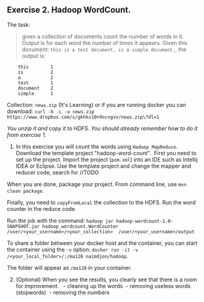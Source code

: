 ## Exercise 2. Hadoop WordCount.

The task: 
>given a collection of documents count the number of words in it. Output is for each word the number of times it appears.
Given this document: `this is a test document, is a simple document.`, the output is:
    
        this        1
        is          2
        a           2
        test        1
        document    2
        simple      1

Collection: `news.zip` (It's Learning) or if you are running docker you can download:
`curl -k -L -o news.zip   https://www.dropbox.com/s/gkhkx10n9ocxgvv/news.zip\?dl=1`

*You unzip it and copy it to HDFS. You should already remember how to do it from exercise 1.*


1. In this exercise you will count the words using `Hadoop MapReduce`. Download the template project "hadoop-word-count". 
First you need to set up the project. Import the project (`pom.xml`) into an IDE such as Intellij IDEA or Eclipse. Use the template project and change the mapper and reducer code, search for //TODO

When you are done, package your project. From command line, use `mvn clean package`.

Finally, you need to `copyFromLocal` the collection to the HDFS. Run the word counter in the reduce code.

Run the job with the command:
`hadoop jar hadoop-wordcount-1.0-SNAPSHOT.jar hadoop_wordcount.WordCounter /user/<your_username>/<your_collection>  /user/<your_username>/output`

To share a folder between your docker host and the container, you can start the container using the `-v` option:
`docker run -it -v  /<your_local_folder>/:/ma120 naimdjon/hadoop`. 

The folder will appear as `/ma120` in your container.

2. (Optional) When you see the results, you clearly see that there is a room for improvement. 
 - cleaning up the words
 - removing useless words (stopwords)
 - removing the numbers


